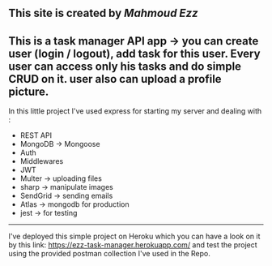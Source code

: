 This site is created by _Mahmoud Ezz_
---	
This is a task manager API app -> you can create user (login / logout),
add task for this user. Every user can access only his tasks and do simple CRUD on it.
user also can upload a profile picture.
---	
In this little project I've used express for starting my server and dealing with :

* REST API
* MongoDB  -> Mongoose
* Auth
* Middlewares
* JWT
* Multer -> uploading files
* sharp -> manipulate images
* SendGrid -> sending emails
* Atlas -> mongodb for production
* jest -> for testing
--- 
I've deployed this simple project on Heroku which you can have a look on it by this link: https://ezz-task-manager.herokuapp.com/
and test the project using the provided postman collection I've used in the Repo.
